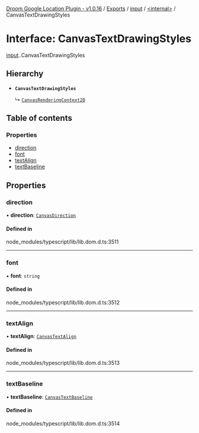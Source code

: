 [Droom Google Location Plugin - v1.0.16](../README.md) / [Exports](../modules.md) / [input](../modules/input.md) / [<internal\>](../modules/input._internal_.md) / CanvasTextDrawingStyles

# Interface: CanvasTextDrawingStyles

[input](../modules/input.md).[<internal>](../modules/input._internal_.md).CanvasTextDrawingStyles

## Hierarchy

- **`CanvasTextDrawingStyles`**

  ↳ [`CanvasRenderingContext2D`](input._internal_.CanvasRenderingContext2D.md)

## Table of contents

### Properties

- [direction](input._internal_.CanvasTextDrawingStyles.md#direction)
- [font](input._internal_.CanvasTextDrawingStyles.md#font)
- [textAlign](input._internal_.CanvasTextDrawingStyles.md#textalign)
- [textBaseline](input._internal_.CanvasTextDrawingStyles.md#textbaseline)

## Properties

### direction

• **direction**: [`CanvasDirection`](../modules/input._internal_.md#canvasdirection)

#### Defined in

node_modules/typescript/lib/lib.dom.d.ts:3511

___

### font

• **font**: `string`

#### Defined in

node_modules/typescript/lib/lib.dom.d.ts:3512

___

### textAlign

• **textAlign**: [`CanvasTextAlign`](../modules/input._internal_.md#canvastextalign)

#### Defined in

node_modules/typescript/lib/lib.dom.d.ts:3513

___

### textBaseline

• **textBaseline**: [`CanvasTextBaseline`](../modules/input._internal_.md#canvastextbaseline)

#### Defined in

node_modules/typescript/lib/lib.dom.d.ts:3514
